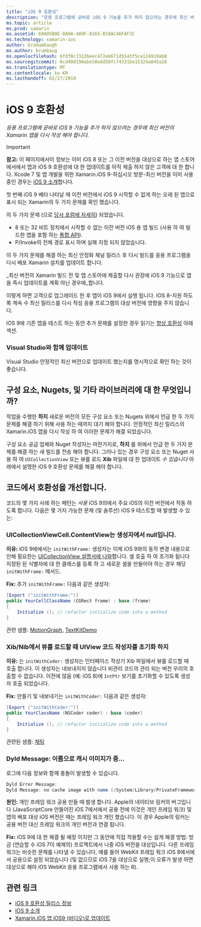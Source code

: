 ```yaml
---
title: "iOS 9 호환성"
description: "응용 프로그램에 곧바로 iOS 9 기능을 추가 하지 않으려는 경우에 최신 버전의 Xamarin 앱을 다시 작성 해야 합니다."
ms.topic: article
ms.prod: xamarin
ms.assetid: 69A05B0E-8A0A-489F-8165-B10AC46FAF3C
ms.technology: xamarin-ios
author: bradumbaugh
ms.author: brumbaug
ms.openlocfilehash: bfdf0c73226eec472eb671d5543f5ce124919ab8
ms.sourcegitcommit: 6cd40d190abe38edd50fc74331be15324a845a28
ms.translationtype: MT
ms.contentlocale: ko-KR
ms.lasthandoff: 02/27/2018
---
```

# <a name="ios-9-compatibility"></a>iOS 9 호환성

_응용 프로그램에 곧바로 iOS 9 기능을 추가 하지 않으려는 경우에 최신 버전의 Xamarin 앱을 다시 작성 해야 합니다._

> [!IMPORTANT]
> **참고:** 이 페이지에서이 정보는 이미 iOS 8 또는 그 이전 버전을 대상으로 하는 앱 스토어에서에서 앱과 iOS 9 호환성에 대 한 업데이트를 아직 제출 하지 않은 고객에 대 한 합니다. Xcode 7 및 앱 개발을 위한 Xamarin.iOS 9-하십시오 방문-최신 버전을 이미 사용 중인 경우는 [iOS 9 소개](~/ios/platform/introduction-to-ios9/index.md)합니다.

첫 번째 iOS 9 베타 나타날 때 이전 버전에서 iOS 9 시작할 수 없게 하는 오래 된 앱으로 표시 되는 Xamarin의 두 가지 문제를 확인 했습니다.

이 두 가지 문제 (으로 [당사 포럼에 자세히](http://forums.xamarin.com/discussion/comment/131529/#Comment_131529)) 되었습니다.

- 8 또는 32 비트 장치에서 시작할 수 없는 이전 버전 iOS 용 앱 빌드 (사용 하 여 빌드한 앱을 포함 하는 [통합 API](~/cross-platform/macios/unified/index.md)).
- P/Invoke의 전체 경로 표시 하며 실패 지정 되지 않았습니다.

이 두 가지 문제를 해결 하는 최신 안정화 채널 릴리스 후 다시 빌드를 응용 프로그램을 다시 배포 Xamarin 설치를 업데이트 합니다.

_최신 버전의 Xamarin 빌드 전 및 앱 스토어에 제출할 다시 권장에 iOS 9 기능으로 앱을 즉시 업데이트를 계획 아닌 경우에_합니다.



이렇게 하면 고객으로 업그레이드 한 후 앱이 iOS 9에서 실행 됩니다.
IOS 8-지원 하도록 계속 수 최신 릴리스를 다시 작성 응용 프로그램의 대상 버전에 영향을 주지 않습니다.

IOS 9에 기존 앱을 테스트 하는 동안 추가 문제를 설정한 경우 읽기는 [향상 호환성](#compat) 아래 섹션.


### <a name="updating-with-visual-studio"></a>Visual Studio와 함께 업데이트

Visual Studio 안정적인 최신 버전으로 업데이트 했는지를 명시적으로 확인 하는 것이 좋습니다.

## <a name="what-about-components-nugets-and-other-libraries"></a>구성 요소, Nugets, 및 기타 라이브러리에 대 한 무엇입니까?

작업을 수행한 **하지** 새로운 버전의 모든 구성 요소 또는 Nugets 위에서 언급 한 두 가지 문제를 해결 하기 위해 사용 하는 때까지 대기 해야 합니다.
안정적인 최신 릴리스의 Xamarin.iOS 앱을 다시 작성 하 여 이러한 문제가 해결 되었습니다.

구성 요소 공급 업체와 Nuget 작성자는 마찬가지로, **하지** 를 위에서 언급 한 두 가지 문제를 해결 하는 새 빌드를 전송 해야 합니다. 그러나 있는 경우 구성 요소 또는 Nuget 사용 하 여 `UICollectionView` 또는 뷰를 로드 **Xib** 파일에 대 한 업데이트 *수 있습니다* 아래에서 설명한 iOS 9 호환성 문제를 해결 해야 합니다.


<a name="compat" />

## <a name="improving-compatibility-in-your-code"></a>코드에서 호환성을 개선합니다.

코드의 몇 가지 사례 하는 패턴는 *사용* iOS 9의에서 주요 iOS의 이전 버전에서 작동 하도록 합니다. 다음은 몇 가지 가능한 문제 (및 솔루션) iOS 9 테스트할 때 발생할 수 있는:

### <a name="uicollectionviewcellcontentview-is-null-in-constructors"></a>UICollectionViewCell.ContentView는 생성자에서 null입니다.

**이유:** iOS 9에에서는 `initWithFrame:` 생성자는 이제 iOS 9와의 동작 변경 내용으로 인해 필요한는 [UICollectionView 설명서에 나와](https://developer.apple.com/library/ios/documentation/UIKit/Reference/UICollectionView_class/#//apple_ref/occ/instm/UICollectionView/dequeueReusableCellWithReuseIdentifier:forIndexPath)합니다. 셀 호출 하 여 초기화 됩니다 지정된 된 식별자에 대 한 클래스를 등록 하 고 새로운 셀을 만들어야 하는 경우 해당 `initWithFrame:` 메서드.

**Fix:** 추가 `initWithFrame:` 다음과 같은 생성자:

```csharp
[Export ("initWithFrame:")]
public YourCellClassName (CGRect frame) : base (frame)
{
    Initialize (); // refactor initialize code into a method
}
```

관련 샘플: [MotionGraph](https://github.com/xamarin/monotouch-samples/commit/3c1b7a4170c001e7290db9babb2b7a6dddeb8bcb), [TextKitDemo](https://github.com/xamarin/monotouch-samples/commit/23ea01b37326963b5ebf68bbcc1edd51c66a28d6)



### <a name="uiview-fails-to-init-with-coder-when-loading-a-view-from-a-xibnib"></a>Xib/Nib에서 뷰를 로드할 때 UIView 코드 작성자를 초기화 하지

**이유:** 는 `initWithCoder:` 생성자는 인터페이스 작성기 Xib 파일에서 뷰를 로드할 때 호출 합니다. 이 생성자는 내보내지지 않습니다 비관리 코드의 관리 되는 버전 우리의 호출할 수 없습니다. 이전에 않음 (예: iOS 8)에 `IntPtr` 보기를 초기화할 수 있도록 생성자 호출 되었습니다.

**Fix:** 만들기 및 내보내기는 `initWithCoder:` 다음과 같은 생성자:

```csharp
[Export ("initWithCoder:")]
public YourClassName (NSCoder coder) : base (coder)
{
    Initialize (); // refactor initialize code into a method
}
```

관련된 샘플: [채팅](https://github.com/xamarin/monotouch-samples/commit/7b81138d52e5f3f1aa3769fcb08f46122e9b6a88)


### <a name="dyld-message-no-cache-image-with-name"></a>Dyld Message: 이름으로 캐시 이미지가 중...

로그에 다음 정보와 함께 충돌이 발생할 수 있습니다.

```csharp
Dyld Error Message:
Dyld Message: no cache image with name (/System/Library/PrivateFrameworks/JavaScriptCore.framework/JavaScriptCore)
```

**원인:** 개인 프레임 워크 공용 만들 때 발생 합니다. Apple의 네이티브 링커의 버그입니다 (JavaScriptCore 만들어진 iOS 7에서에서 공용 전에 이것은 개인 프레임 워크) 및 앱의 배포 대상 iOS 버전은 때는 프레임 워크 개인 했습니다. 이 경우 Apple의 링커는 공용 버전 대신 프레임 워크의 개인 버전과 연결 됩니다.

**Fix:** iOS 9에 대 한 해결 될 예정 이지만 그 동안에 직접 적용할 수는 쉽게 해결 방법: 방금 (연습할 수 iOS 7이 예제의) 프로젝트에서 나중 iOS 버전을 대상입니다. 다른 프레임 워크는 비슷한 문제를 나타낼 수 있습니다, 예를 들어 WebKit 프레임 워크 iOS 8에서에서 공용으로 설정 되었습니다 (및 없으므로 iOS 7을 대상으로 실행;이 오류가 발생 하면 대상으로 해야 iOS WebKit 응용 프로그램에서 사용 하는 8).



## <a name="related-links"></a>관련 링크

- [iOS 9 호환성 릴리스 정보](https://releases.xamarin.com/ios-hotfix-for-ios-9-preview-xcode-6/)
- [IOS 9 소개](~/ios/platform/introduction-to-ios9/index.md)
- [Xamarin.iOS 앱 iOS9 (비디오)로 업데이트](https://university.xamarin.com/lightninglectures/Updating-your-XamariniOS-apps-to-iOS9)
